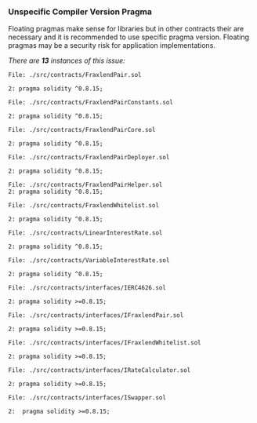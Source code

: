 ### Unspecific Compiler Version Pragma

Floating pragmas make sense for libraries but in other contracts their are necessary and it is recommended to use specific pragma version. Floating pragmas may be a security risk for application implementations.


_There are **13** instances of this issue:_

```solidity
File: ./src/contracts/FraxlendPair.sol

2: pragma solidity ^0.8.15;
```

```solidity
File: ./src/contracts/FraxlendPairConstants.sol

2: pragma solidity ^0.8.15;
```

```solidity
File: ./src/contracts/FraxlendPairCore.sol

2: pragma solidity ^0.8.15;
```

```solidity
File: ./src/contracts/FraxlendPairDeployer.sol

2: pragma solidity ^0.8.15;
```

```solidity
File: ./src/contracts/FraxlendPairHelper.sol
2: pragma solidity ^0.8.15;
```

```solidity
File: ./src/contracts/FraxlendWhitelist.sol

2: pragma solidity ^0.8.15;
```

```solidity
File: ./src/contracts/LinearInterestRate.sol

2: pragma solidity ^0.8.15;
```

```solidity
File: ./src/contracts/VariableInterestRate.sol

2: pragma solidity ^0.8.15;
```
```solidity
File: ./src/contracts/interfaces/IERC4626.sol

2: pragma solidity >=0.8.15;
```
```solidity
File: ./src/contracts/interfaces/IFraxlendPair.sol

2: pragma solidity >=0.8.15;
```

```solidity
File: ./src/contracts/interfaces/IFraxlendWhitelist.sol 

2: pragma solidity >=0.8.15;
```

```solidity
File: ./src/contracts/interfaces/IRateCalculator.sol

2: pragma solidity >=0.8.15;
```

```solidity
File: ./src/contracts/interfaces/ISwapper.sol

2:  pragma solidity >=0.8.15;
```
